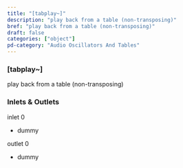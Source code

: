 ```yaml
---
title: "[tabplay~]"
description: "play back from a table (non-transposing)"
bref: "play back from a table (non-transposing)"
draft: false
categories: ["object"]
pd-category: "Audio Oscillators And Tables"
---
```


### [tabplay~]

play back from a table (non-transposing)

### Inlets & Outlets

inlet 0

 - dummy

outlet 0

 - dummy
 

